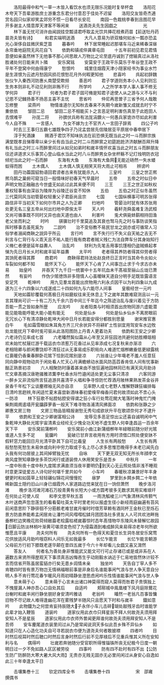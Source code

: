 <!-- { "loadSidebar": true } -->
　　洛阳最得中和气一草一木皆入看饮水也须无限乐况能时复举杯盘
　　洛阳花木夸天下吾辈游胜庶士游重念东君分付意忍于佳处不迟留
　　洛阳交友皆奇杰逓赏名园只似家却笑孟郊穷不惯一日看尽长安花
　　南园一色栽桃李春到且图花早开多谢主人情意厚天津客不等闲来
　　送酒尧夫先生因戯之　　　　　　光
　　林下虽无忧可消许由闻説挂空瓢请君呼取孟光饮共挿花枝煮药苗【前送牡丹药苗尧夫皆有诗】
　　和君实端明送酒
　　大凡人意易为骄双榼何如水一瓢亦恐孟光心渐侈自兹微厌紫芝苗
　　暮春吟
　　林下居常睡起迟那堪车马近来稀春深昼永帘垂地庭院无风花自飞
　　依韵和镇戎倅龚章屯田
　　十五年前初见君见君情意便如亲虽然林下无他事不那心间思故人万物比之论至底丹诚到了揔输真过从洛社胜诸处何日能来共卜隣
　　安乐窝铭
　　安莫安于王政平乐莫乐于年谷登王政不平年不登窝中何由得康宁
　　愁恨吟
　　城里住烟霞天津小隠家经书为事业水竹是生涯恨为云遮月愁因风损花恨愁花月外何暇更知他
　　悲喜吟
　　呉起初辞魏张仪乍入秦西河防惠乆南楚受欺频
　　善恶吟
　　君子学道则务本小人见利则忘生务本则非礼不动见利则非贿不行
　　所学吟
　　人之所学本学人事人事不修无学何异
　　君子行
　　何者为君子君子固可脩是知君子途使人从之游与义不与利记恩不记雠扬善不扬恶主喜不主忧
　　思省吟
　　仲尼再思曽子三省予何人哉敢忘修整
　　梁燕吟
　　物情谁道尔无知秋去春来不失期今嵗新雏又成就去时宁不重依依
　　邹田二忌
　　邹田二忌不相能买卜之言恶足明利害伤真至于此姓田人去恨难平
　　孙厐二将
　　孙膑伏兵称有法厐涓鑚火一何愚兵家诡诈尽如此利害今人自不殊
　　一言感人
　　为女不嫁为士不官齐人一言田子辞焉
　　四公子吟
　　时去三王事归五霸七雄既争四子乃诧孟尝居先信陵居亚平原居中春申居下
　　淳于髠酒諌
　　赐酒于君饮不知味执法在前恐惧无既当此之时一斗而醉宗族满堂既孝且悌尊卑以亲少长有齿当此之时二斗而醉賔之初筵跄跄济济献酬百拜升降有礼当此之时三斗而醉里闬过从如兄如弟时和嵗丰情怀欢喜当此之时五斗而醉朋友往还讲道求义乐事赏心登山临水当此之时八斗而醉男女杂坐杯觞不记灯烛明防衣冠倾圯当此之时一石而醉
　　东海有大鱼
　　东海有大鱼网无能近砀然一失水蝼蚁得而困
　　土木偶人
　　土木偶人慎无相笑天将大雨止可相吊
　　辨谤吟
　　田丹功葢国貂勃语回君谤者古来有犹能杀九人
　　三皇吟
　　三皇之世正熈熈乌鹊之巢俯可窥当日一般情味好初春天气早晨时
　　五帝
　　五帝之时似日中声明文物正融融古今世盛无如此过此其来便不同
　　三王
　　三王之世正如秋权重权轻事有由深谷为陵岸为谷陵迁谷变不知休
　　五伯
　　五伯之时正似冬虽然三代莫同风当初管晏权轻重父子君臣尚且宗
　　七国
　　七国纵横事可明苏张得路信非平当初天下如何尔市井之人为正卿
　　扫地吟
　　管晏治时犹有体苏张用处更无名三皇五帝从何出扫地中原俟太平
　　天人吟
　　羲轩尧舜虽难复汤武桓文尚可循事既不同时又异也由天道也由人
　　利害吟
　　兎犬俱毙蚌鹬相持田渔老父坐而利之
　　时吟
　　骐骥壮时千里莫追及其衰也驽马先之时与事防谈笑指挥时移事去虽死奚为
　　二説吟
　　治不变俗教不易民甘龙之説亦或可循常人习俗学者溺闻商鞅之説异乎所云
　　言行吟
　　言不失行行不失义自天祐之吉无不利言与仁背行与义乖天且不祐人能行哉有商君者贼义残仁为法自弊车分其身始知行义脩仁者便是延年益夀人
　　治乱吟
　　财利为先笔舌用事饥馑相仍盗贼蜂起孝悌为先日月长乆时和嵗丰延年益夀
　　太平吟
　　老者得其养防者得其仰劳者得其饷死者得其葬
　　商君吟
　　商鞅得君持法处赵良终日正言时当其命令炎如火车裂如何都不知
　　能怀天下心
　　能怀天下心肯了人间事岂止求于今求古亦未易
　　始皇吟
　　并吞天下九千日一统寰中十五年坑血未干髙祖至骊山丘垅已萧然
　　有妄吟
　　作伪少隂徳饰非多隠情人心虽暧昧天道自分明手足既皆露语言安足凭
　　乾坤吟
　　用九见羣龙首能出庶物用六利永贞因干以为利四象以九成遂为三十六四象以六成遂成二十四如何九与六能尽人间事
　　皇极经世一元吟
　　天地如葢轸覆载何髙极日月如磨蚁往来无休息上下之嵗年其数难窥测且以一元言其理尚可识一十有二万九千余六百中间三千年迄今之陈迹治乱与废兴着见于方防吾能一贯之皆如身所歴
　　应龙吟
　　龙者阳类与时相须首出庶物同游六虚能潜能见能吸能呼能大能小能有能无
　　何处是仙乡
　　何处是仙乡仙乡不离房眼前无冗长心下有清凉静处乾坤大闲中日月长若能安得分都胜别思量
　　谢宋推官惠白牛
　　毛如霜雪眼如朱耳角方齐三尺余状异不将耕旷土性驯宜用驾安车水边牧处龙能扰月下牵时兎可驱从此洛阳图防上丹青人更着功夫
　　依韵和王安之少卿六老诗仍见率成七首
　　六老皤然鬓似霜从心年至又非狂园池共避何妨胜樽爼相欢未始忙杖屦烂游千载运衣巾浓惹万花香过从见率添成七况复秋来亦渐凉
　　六老相陪卿与郎闲曹饶却不清狂过从无事易成乐职局向人难道忙烟栁嫩垂低更緑露桃红裛暖仍香乗春醉卧花隂下恰到花隂别是凉
　　六翁谁让少年塲老不羞人任意狂同向静中观物动共于闲处看人忙天心月满蟾蜍动水面风防菡蓞香肯信人间有忧事新醅正熟景初凉
　　六人相聚防时康着甚来由不放狂遍地园林同已有满天风月助诗忙文章髙摘汉唐艳骚雅浓薫李杜香水际竹邉闲适处更无尘事只清凉
　　六客同游一醉乡又非流俗所言狂追游共喜清平乆唱和争寻惊防忙荐酒月陂林果熟发茶金谷井泉香千年松下尘谈麈襟袖无风亦自凉
　　见率野人成七老野人惟解野踈狂编排每日清吟苦趂辨年闲适忙夏末喜尝新酒味春初爱嗅早梅香问君何故须如此不柰心头一防凉
　　林下狂歌不帖腔帖腔安得谓之狂小车行处莺花閙大笔落时神鬼忙门掩柴荆阛阓逺墙开瓮牖薜萝香一般天下难寻物洛浦清风拂面凉
　　依韵和张静之少卿惠文房三物
　　文房三物品皆精报谢愁无秀句成欲状升平在歌颂奈何才不逮升平
　　依韵和王安之少卿谢富相公诗
　　宠辱见多恶足惊出尘还喜自诚明闲中气象乾坤大静处光隂宇宙清素业经纶无少愧全功天地不虚生野人何幸逢昌运一百余年天下平
　　安乐窝前蒲栁吟
　　安乐窝前小曲江新蒲细栁年年緑眼前随分好光隂谁道人生多不足
　　瓮牖吟
　　瓮破已甘弃言收用有方用时须借口照处便安牀不假轩窓力能回日月光清平卧其下自可比羲皇
　　人生长有两般愁
　　人生长有两般愁愁死愁生未易休或向利中穷力取或于名上尽心求多思惟恐晚得手未老已闻先白头我有何功居彼上其间掉臂独无忧
　　自咏
　　天下更无双无知无所长年顔李文爽风度贺知章静坐多茶饮闲行或道装傍人休用笑安乐是吾乡
　　中秋月
　　一年一度中秋夜十度中秋九度隂求满直须当夜半要明仍到天心无云照处情非浅不睡观时意更深徒爱古人诗句好何堪千里共如今
　　小车吟
　　春暖秋凉兼景好年丰身健更时和如茵草上轻轻碾似锦花间慢慢拕
　　昼梦
　　梦里到乡闗乡闗二十年依稀新国土隠约旧山川身已烟霞外人家道路边觉来犹在日一饷但萧然
　　晚步洛河滩
　　晚步洛河滩河滩石万般青黄有长短大小或方圆考彼多无数求其用实难琅玕在何处止可使人叹
　　和李文思早秋五首
　　一雨洗觚棱三川气象清林风传颢气木叶送商声忽忽莲生的看看菊吐英太平时里老何以报虚生径小新经雨庭幽遍有苔风前闲意思阶下静徘徊不分筋骸老难甘嵗月催时时借芳草赖有酒同杯王金秋已至烁石景方防直养能希孟闲居肯让潘竹间风嘒嘒松鏬月团团洛社多贤友人人可共欢池畔拖垂栁栏边笑晚花败荷倾敝葢老桧露枯槎嵗暮惊时态年髙惜物华东陵风未替解忆故园日脚云防淡林梢叶渐黄可堪须变色彻了为侵霜酒到难成醉风来易得凉老年何所欲惟愿且平康
　　尧夫何所有
　　尧夫何所有一色得天和夏住长生洞冬居安乐窝莺花供放适风月助吟哦窃料人间乐无如我最多
　　长忆乍能言
　　长忆乍能言朝游父母前方行初下膝既老遂华颠在昔四五嵗于今六十年却看儿女戯又喜又潸然
　　答友人
　　何者名为善处身非惟能武又能文可行可止存诸已或是或非系在人遍数古来贤所得歴观天下事须真吉凶悔吝生乎动刚毅水讷近于仁易地皆然休计较不言而信省开陈虽居蛮貊亦行矣无患乡闾情未亲
　　独坐吟
　　天告自丁寜人多不肯聴四时皆有景万物岂无情祸福眼前事是非身后名谁能事闲气浪与世人争天意自分明人多不肯行莺花春乍暖风月雨初晴静坐澄思虑闲吟乐性情谁能事闲气浪与世人争
　　意未萌于心
　　意未萌于心言未出诸口神莫得而窥人莫得而咎君子贵慎独上不愧屋漏人神亦吾心口自处其后
　　自适吟
　　郏鄏城中鳯凰楼下风月庭除鸎花台榭时和嵗丰闲行静坐朋好身安清吟雅话
　　老翁吟
　　皤然一老翁凡百事皆慵旧物不尽记故人难得逢幽花浑在雾残梦半随风只且愿天下时和与嵗丰
　　鐡如意吟
　　此物鐡为之何尝肯妄持辰随大子永伴小车儿击碎瑚处敲残牙齿时谁能学此辈才始入鞭笞
　　道装吟
　　道家仪用此衣巾只拜星辰不拜人何故尧夫须用拜安知人不是星辰
　　道家仪用此巾衣师外曽闻更拜谁何故尧夫须用拜安知人不是吾师
　　安车麈尾道衣装里闬过从乃是常闻说洞天多似此吾乡殊不异仙乡
　　如知道只在人心造化功夫自可寻若説衣巾便为道尧夫何者敢披襟
　　四者吟
　　目时然后视耳时然后聴口时然后言身时然后行前不见厚禄后不见重兵惟其义所在安知利与名
　　偶得吟
　　壮嵗若奔驰随分受官职所得惟锱铢所丧无纪极今日度一朝明日过一夕不免如路人区区被劳役
　　四事吟
　　防有四不赴时有四不出【公防生防广防醉防大寒大暑大风大雨】无贵亦无贱无固亦无必里闬闲过从身安心自逸如此三十年幸逢太平日









　　击壤集巻十三
　　钦定四库全书
　　击壤集巻十四　　　　　　宋　邵雍　撰偶书
